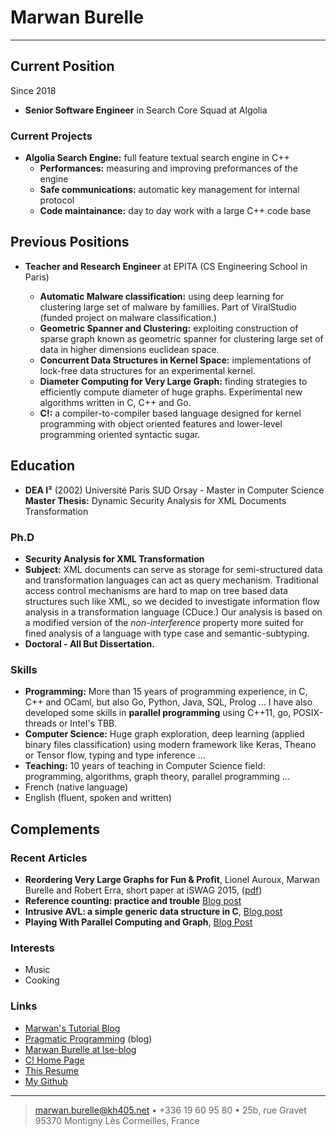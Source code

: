 Marwan Burelle
==============

----

Current Position
----------------
Since 2018

- **Senior Software Engineer** in Search Core Squad at Algolia

### Current Projects

- **Algolia Search Engine:** full feature textual search engine in C++
    - **Performances:** measuring and improving preformances of the engine
    - **Safe communications:** automatic key management for internal protocol
    - **Code maintainance:** day to day work with a large C++ code base

Previous Positions
------------------

- **Teacher and Research Engineer** at EPITA (CS Engineering School in Paris)

    - **Automatic Malware classification:** using deep learning for clustering large
      set of malware by famillies. Part of ViralStudio (funded project on malware
      classification.)
    - **Geometric Spanner and Clustering:** exploiting construction of sparse graph
      known as geometric spanner for clustering large set of data in higher
      dimensions euclidean space.
    - **Concurrent Data Structures in Kernel Space:** implementations of lock-free
      data structures for an experimental kernel.
    - **Diameter Computing for Very Large Graph:** finding strategies to
      efficiently compute diameter of huge graphs. Experimental new algorithms
      written in C, C++ and Go.
    - **C!:** a compiler-to-compiler based language designed for kernel programming
      with object oriented features and lower-level programming oriented syntactic
      sugar.

Education
---------

- **DEA I³** (2002) Université Paris SUD Orsay - Master in Computer Science
  **Master Thesis:** Dynamic Security Analysis for XML Documents Transformation

### Ph.D
- **Security Analysis for XML Transformation**
- **Subject:** XML documents can serve as storage for semi-structured data and
  transformation languages can act as query mechanism. Traditional access
  control mechanisms are hard to map on tree based data structures such like
  XML, so we decided to investigate information flow analysis in a
  transformation language (CDuce.) Our analysis is based on a modified version
  of the *non-interference* property more suited for fined analysis of a
  language with type case and semantic-subtyping.
- **Doctoral - All But Dissertation.**

### Skills
- **Programming:** More than 15 years of programming experience, in C, C++
  and OCaml, but also Go, Python, Java, SQL, Prolog … I have also developed some
  skills in **parallel programming** using C++11, go, POSIX-threads or Intel's
  TBB.
- **Computer Science:** Huge graph exploration, deep learning (applied binary
  files classification) using modern framework like Keras, Theano or Tensor flow, typing
  and type inference …
- **Teaching:** 10 years of teaching in Computer Science field: programming,
  algorithms, graph theory, parallel programming …
- French (native language)
- English (fluent, spoken and written)


Complements
-----------

### Recent Articles
- **Reordering Very Large Graphs for Fun & Profit**,
  Lionel Auroux, Marwan Burelle and Robert Erra, short paper at iSWAG 2015,
  ([pdf](http://iswag-symposium.org/2015/pdfs/shortpaper4.pdf))
- **Reference counting: practice and trouble**
  [Blog post](http://pragmatic-programming.blogspot.fr/2015/08/reference-counting-practice-and-trouble.html)
- **Intrusive AVL: a simple generic data structure in C**,
  [Blog post](http://pragmatic-programming.blogspot.fr/2015/07/intrusive-avl-simple-generic-data.html)
- **Playing With Parallel Computing and Graph**,
  [Blog Post](http://pragmatic-programming.blogspot.fr/2014/07/playing-with-parallel-computing-and.html)

### Interests
- Music
- Cooking

### Links
- [Marwan's Tutorial Blog](https://slashvar.github.io/)
- [Pragmatic Programming](http://pragmatic-programming.blogspot.fr) (blog)
- [Marwan Burelle at lse-blog](http://blog.lse.epita.fr/authors/slashvar/index.html)
- [C! Home Page](http://www.lse.epita.fr/projects/c!.html)
- [This Resume](http://kh405.net)
- [My Github](https://github.com/slashvar/)


----

> marwan.burelle@kh405.net • +336 19 60 95 80 • 25b, rue Gravet 95370 Montigny Lès Cormeilles, France
